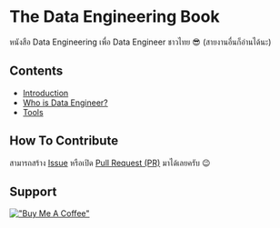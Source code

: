 # The Data Engineering Book

หนังสือ Data Engineering เพื่อ Data Engineer ชาวไทย 😎 (สายงานอื่นก็อ่านได้นะ)

## Contents

* [Introduction](sections/01-introduction.md)
* [Who is Data Engineer?](sections/02-who-is-data-engineer.md)
* [Tools](sections/03-tools.md)

## How To Contribute

สามารถสร้าง [Issue](https://github.com/zkan/data-engineering-book/issues) หรือเปิด [Pull Request (PR)](https://github.com/zkan/data-engineering-book/pulls) มาได้เลยครับ 😉

## Support

[!["Buy Me A Coffee"](https://www.buymeacoffee.com/assets/img/custom_images/yellow_img.png)](https://www.buymeacoffee.com/zkan)
